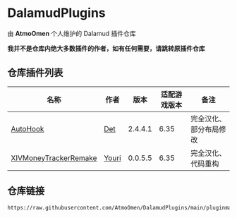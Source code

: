 # DalamudPlugins
由 **AtmoOmen** 个人维护的 Dalamud 插件仓库

**我并不是仓库内绝大多数插件的作者，如有任何需要，请跳转原插件仓库**

## 仓库插件列表
| 名称      | 作者      | 版本 | 适配游戏版本 | 备注 |
|----------|----------|----------|----------|----------|
| [AutoHook](https://github.com/InitialDet/AutoHook)  | [Det](https://github.com/InitialDet)  | 2.4.4.1 | 6.35 | 完全汉化、部分布局修改 |
| [XIVMoneyTrackerRemake](https://github.com/AtmoOmen/DalamudPlugins)  | [Youri](https://github.com/yschuurmans)  | 0.0.5.5 | 6.35 | 完全汉化、代码重构 |

## 仓库链接
```
https://raw.githubusercontent.com/AtmoOmen/DalamudPlugins/main/pluginmaster.json
```
